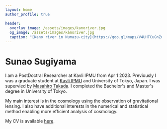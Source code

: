 ```yaml
---
layout: home
author_profile: true

header:
  overlay_image: /assets/images/kanoriver.jpg
  og_image: /assets/images/kanoriver.jpg
  caption: "[Kano river in Numazu-city](https://goo.gl/maps/V4UHTCuGnZuw9uxo9)"
---
```


# Sunao Sugiyama

I am a PostDoctral Researcher at Kavli IPMU from Apr 1 2023.
Previously I was a graduate student at [Kavli IPMU](https://www.ipmu.jp/en) and University of Tokyo, Japan.
I was supervied by [Masahiro Takada](https://db.ipmu.jp/member/personal/698en.html). 
I completed the Bachelor's and Master's degree in University of Tokyo.

My main interest is in the cosmology using the observation of gravitational lensing. 
I also have additional interests in the numerical and statistical method enabling more efficient analysis of cosmology.

My CV is available [here](https://github.com/git-sunao/cv/blob/main/cv.pdf).
